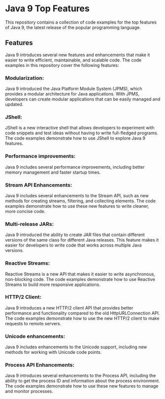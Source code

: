 # Java 9 Top Features
This repository contains a collection of code examples for the top features of Java 9, the latest release of the popular programming language.

## Features
Java 9 introduces several new features and enhancements that make it easier to write efficient, maintainable, and scalable code. The code examples in this repository cover the following features:

### Modularization: 
Java 9 introduced the Java Platform Module System (JPMS), which provides a modular architecture for Java applications. With JPMS, developers can create modular applications that can be easily managed and updated.

### JShell: 
JShell is a new interactive shell that allows developers to experiment with code snippets and test ideas without having to write full-fledged programs. The code examples demonstrate how to use JShell to explore Java 9 features.

### Performance improvements: 
Java 9 includes several performance improvements, including better memory management and faster startup times.

### Stream API Enhancements: 
Java 9 includes several enhancements to the Stream API, such as new methods for creating streams, filtering, and collecting elements. The code examples demonstrate how to use these new features to write cleaner, more concise code.

### Multi-release JARs: 
Java 9 introduced the ability to create JAR files that contain different versions of the same class for different Java releases. This feature makes it easier for developers to write code that works across multiple Java versions.

### Reactive Streams: 
Reactive Streams is a new API that makes it easier to write asynchronous, non-blocking code. The code examples demonstrate how to use Reactive Streams to build more responsive applications.

### HTTP/2 Client: 
Java 9 introduces a new HTTP/2 client API that provides better performance and functionality compared to the old HttpURLConnection API. The code examples demonstrate how to use the new HTTP/2 client to make requests to remote servers.

### Unicode enhancements: 
Java 9 includes enhancements to the Unicode support, including new methods for working with Unicode code points.

### Process API Enhancements: 
Java 9 introduces several enhancements to the Process API, including the ability to get the process ID and information about the process environment. The code examples demonstrate how to use these new features to manage and monitor processes.

